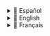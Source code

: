 <details>
<summary>📘 Español</summary>

# 🚀 Automatización de Gestión de Actividad con Google Apps Script

Este proyecto ofrece una solución práctica y escalable para automatizar la gestión mensual de datos de producción entre hojas de Google Sheets, reduciendo errores manuales y ahorrando tiempo operativo.

> ✅ Pensado para pequeñas empresas que trabajan con plantillas de Google Sheets para controlar la actividad de su equipo técnico.

---

## ✨ Descripción General

El script automatiza el flujo de datos entre una hoja central de seguimiento y las hojas individuales de facturación de cada empleado. También genera copias de seguridad y prepara el sistema para un nuevo ciclo mensual.

---

## 🎯 Funcionalidades Principales

- 🔁 **Transferencia automática de datos (21 al 31)**: Copia los registros de producción del final del mes desde la hoja central a las hojas individuales de cada empleado.
- 💾 **Copias de seguridad mensuales**: Guarda automáticamente una copia de la hoja central antes de cualquier modificación.
- 🧹 **Limpieza selectiva**: Borra únicamente los datos de producción del mes anterior en la hoja central, preservando el resto de la información.
- 🔗 **Flujo híbrido**: Complementa el script con fórmulas `IMPORTRANGE` para mantener sincronización automática del día 1 al 20 del mes.

---

## ⚙️ Flujo del Proceso

```mermaid
graph TD
    A[Inicio: Activador Día 31] --> B[Copia de Seguridad de DB Central];
    B --> C[Copiar Datos Técnicos 21-31];
    C --> D[Limpiar Datos Centralizados];
    D --> E[Fin del Proceso];
    H[IMPORTRANGE: días 1-20];
```

---

## 🛠️ Instrucciones de Uso

1. **Pega el Script**  
   En tu hoja de Google: Extensiones → Apps Script → Reemplaza el contenido con el script de este repositorio.

2. **Edita el ID de Hoja de Origen**  
   En el script, reemplaza:
   ```js
   const ID_HOJA_ORIGEN = 'TU_ID_DE_LA_HOJA_ORIGEN';
   ```

3. **Crea la pestaña `Configuración` en la hoja de origen**  
   - `B3`: ID de la hoja de destino  
   - `B4`: ID de la carpeta en Drive para las copias  
   - Desde `B7` en adelante: nombres exactos de las pestañas de empleados

4. **Configura el Activador Automático**  
   En el editor de Apps Script, añade un disparador para `ejecutarProcesoMensual`, tipo **basado en el tiempo**, y establece el **día 31**.

5. **Concede permisos**  
   Al ejecutar por primera vez, acepta los permisos solicitados por Google.
    Asegúrate de usar para todo la misma cuenta de google
---

## ✅ Beneficios

- ⏱️ Ahorra tiempo administrativo
- 🧮 Elimina errores humanos en la gestión de datos
- 💾 Asegura historial de actividad con backups automáticos
- 📈 Escalable para más empleados sin aumentar carga manual

---

## 🚀 Mejoras Futuras (Propuestas)

- 📧 Notificaciones por correo al finalizar el proceso
- 📊 Resúmenes automáticos por técnico
- ✅ Validaciones previas antes de copiar/limpiar

---

## 👩‍💻 Sobre este proyecto

Este script se desarrolló como solución real para una empresa familiar de 12 empleados. Está pensado para ayudar a equipos pequeños a mantener su operación ordenada sin depender de herramientas de pago ni procesos manuales repetitivos.

</details>
<details>
<summary>📘 English</summary>

# 🚀 Activity Management Automation with Google Apps Script

This project offers a practical and scalable solution to automate the monthly management of production data across Google Sheets, reducing manual errors and saving operational time.

> ✅ Designed for small businesses using Google Sheets templates to manage their technical teams’ activity.

---

## ✨ Overview

The script automates data flow between a central tracking sheet and individual billing sheets per employee. It also creates backups and prepares the system for a new monthly cycle.

---

## 🎯 Key Features

- 🔁 **Automated data transfer (21st to 31st)**: Moves production records from the central sheet to each employee’s billing sheet.
- 💾 **Monthly backups**: Automatically saves a full backup of the central sheet before any cleanup.
- 🧹 **Selective cleanup**: Clears only last month’s production data from the central sheet, preserving the rest.
- 🔗 **Hybrid flow**: Combines with `IMPORTRANGE` formulas to sync data from the 1st to the 20th automatically.

---

## ⚙️ Process Flow

```mermaid
graph TD
    A[Start: Trigger on Day 31] --> B[Backup Central DB];
    B --> C[Copy Employee Data (21–31)];
    C --> D[Clean "Central Data"];
    D --> E[Process Ends];
    H[IMPORTRANGE: days 1–20];
```

---

## 🛠️ Setup Instructions

1. **Paste the Script**  
   In your Google Sheet: Extensions → Apps Script → Replace the content with the code from this repo.

2. **Set the Source Sheet ID**  
   In the script, update:
   ```js
   const ID_HOJA_ORIGEN = 'YOUR_SOURCE_SHEET_ID';
   ```

3. **Create the `Configuración` tab in your source sheet**  
   - `B3`: ID of the destination sheet  
   - `B4`: ID of your Google Drive folder for backups  
   - From `B7` onwards: exact names of each employee's tab

4. **Set up the automatic trigger**  
   In the Apps Script editor, go to the clock icon and create a trigger for `ejecutarProcesoMensual`, choose **Time-based**, and schedule it for **Day 31**.

5. **Grant Permissions**  
   On the first run, Google will ask for authorization.  
   Make sure to use the same Google account for all files and the script.

---

## ✅ Benefits

- ⏱️ Saves valuable admin time
- 🧮 Eliminates human errors in data management
- 💾 Ensures monthly data history with backups
- 📈 Easily scalable as the team grows

---

## 🚀 Future Improvements (Suggestions)

- 📧 Email confirmation after process runs
- 📊 Auto-generated activity summaries per employee
- ✅ Pre-check validations before cleaning or transferring data

---

## 👩‍💻 About This Project

This script was created as a real-world solution for a family business with 12 employees. It’s tailored for small teams looking for reliable organization without relying on paid tools or repetitive manual processes.

</details>

<details>
<summary>📘 Français</summary>

# 🚀 Automatisation de la gestion d'activité avec Google Apps Script

Ce projet propose une solution pratique et évolutive pour automatiser la gestion mensuelle des données de production dans Google Sheets, en réduisant les erreurs manuelles et en économisant du temps de gestion.

> ✅ Conçu pour les petites entreprises utilisant des modèles Google Sheets pour suivre l'activité de leur équipe technique.

---

## ✨ Vue d'ensemble

Le script automatise le transfert de données entre une feuille centrale de suivi et les feuilles de facturation individuelles de chaque employé. Il crée également des sauvegardes et prépare le système pour un nouveau cycle mensuel.

---

## 🎯 Fonctionnalités principales

- 🔁 **Transfert automatique des données (du 21 au 31)** : Transfère les enregistrements de production de la feuille centrale vers les feuilles individuelles.
- 💾 **Sauvegardes mensuelles** : Enregistre automatiquement une copie complète de la feuille centrale avant toute modification.
- 🧹 **Nettoyage sélectif** : Supprime uniquement les données du mois précédent tout en conservant les autres informations.
- 🔗 **Flux hybride** : Combine avec les formules `IMPORTRANGE` pour synchroniser automatiquement les données du 1er au 20 du mois.

---

## ⚙️ Schéma du processus

```mermaid
graph TD
    A[Début : Déclencheur le 31] --> B[Sauvegarde de la base centrale];
    B --> C[Copie des données employés (21–31)];
    C --> D[Nettoyage de "Données centralisées"];
    D --> E[Fin du processus];
    H[IMPORTRANGE : jours 1–20];
```

---

## 🛠️ Instructions de configuration

1. **Coller le script**  
   Dans votre feuille Google : Extensions → Apps Script → Remplacez le contenu par le script de ce dépôt.

2. **Définir l'ID de la feuille source**  
   Dans le script, modifiez :
   ```js
   const ID_HOJA_ORIGEN = 'VOTRE_ID_FEUILLE_SOURCE';
   ```

3. **Créer l’onglet `Configuración` dans la feuille source**  
   - `B3` : ID de la feuille de destination  
   - `B4` : ID du dossier Google Drive pour les sauvegardes  
   - À partir de `B7` : noms exacts des feuilles des employés

4. **Configurer le déclencheur automatique**  
   Dans l’éditeur Apps Script, cliquez sur l’icône de l’horloge et ajoutez un déclencheur pour `ejecutarProcesoMensual`, de type **basé sur le temps**, programmé pour le **31 du mois**.

5. **Accorder les autorisations**  
   Lors du premier lancement, Google demandera des autorisations.  
   Assurez-vous d'utiliser le **même compte Google** pour tous les fichiers et le script.

---

## ✅ Avantages

- ⏱️ Gain de temps de gestion
- 🧮 Élimine les erreurs humaines dans le traitement des données
- 💾 Historique mensuel sécurisé grâce aux sauvegardes
- 📈 Facilement adaptable à une équipe en expansion

---

## 🚀 Améliorations futures (suggestions)

- 📧 Notification par email après exécution
- 📊 Résumés automatiques d’activité par employé
- ✅ Validations avant suppression ou transfert

---

## 👩‍💻 À propos du projet

Ce script a été développé pour répondre aux besoins réels d’une entreprise familiale de 12 salariés. Il vise à offrir une solution fiable et gratuite aux petites équipes ne souhaitant pas dépendre d’outils payants ni de processus manuels répétitifs.

</details>
